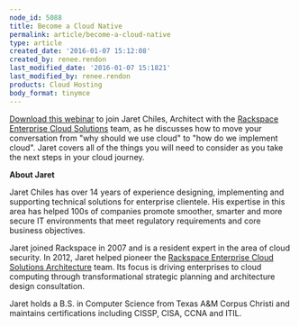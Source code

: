 ```yaml
---
node_id: 5088
title: Become a Cloud Native
permalink: article/become-a-cloud-native
type: article
created_date: '2016-01-07 15:12:08'
created_by: renee.rendon
last_modified_date: '2016-01-07 15:1821'
last_modified_by: renee.rendon
products: Cloud Hosting
body_format: tinymce
---
```


[Download this
webinar](http://f8419a0bed751960b2e9-16ba04b8393657c280af28d3331db4b1.r89.cf1.rackcdn.com/Recording/lib/playback.html)
to join Jaret Chiles, Architect with the [Rackspace Enterprise Cloud
Solutions](http://www.rackspace.com/enterprise_hosting/advisory_services/) team,
as he discusses how to move your conversation from "why should we use
cloud" to "how do we implement cloud". Jaret covers all of the things
you will need to consider as you take the next steps in your cloud
journey.

**About Jaret**

Jaret Chiles has over 14 years of experience designing, implementing and
supporting technical solutions for enterprise clientele.  His expertise
in this area has helped 100s of companies promote smoother, smarter and
more secure IT environments that meet regulatory requirements and core
business objectives.

Jaret joined Rackspace in 2007 and is a resident expert in the area of
cloud security.  In 2012, Jaret helped pioneer the [Rackspace Enterprise
Cloud Solutions
Architecture](http://www.rackspace.com/enterprise_hosting/advisory_services/) team. 
Its focus is driving enterprises to cloud computing through
transformational strategic planning and architecture design
consultation.

 Jaret holds a B.S. in Computer Science from Texas A&M Corpus Christi
and maintains certifications including CISSP, CISA, CCNA and ITIL.

